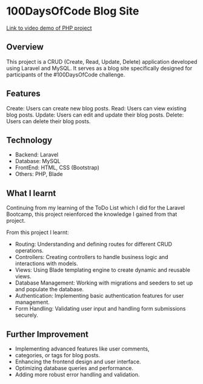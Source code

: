 # 100DaysOfCode Blog Site
[Link to video demo of PHP project](https://youtu.be/MWboqTa30a4)

## Overview
This project is a CRUD (Create, Read, Update, Delete) application developed using Laravel and MySQL. It serves as a blog site specifically designed for participants of the #100DaysOfCode challenge.

## Features
Create: Users can create new blog posts.
Read: Users can view existing blog posts.
Update: Users can edit and update their blog posts.
Delete: Users can delete their blog posts.

## Technology
- Backend: Laravel
- Database: MySQL
- FrontEnd: HTML, CSS (Bootstrap)
- Others: PHP, Blade 

## What I learnt
Continuing from my learning of the ToDo List which I did for the Laravel Bootcamp, this project reienforced the knowledge I gained from that project.

From this project I learnt:

- Routing: Understanding and defining routes for different CRUD operations.
- Controllers: Creating controllers to handle business logic and interactions with models.
- Views: Using Blade templating engine to create dynamic and reusable views.
- Database Management: Working with migrations and seeders to set up and populate the database.
- Authentication: Implementing basic authentication features for user management.
- Form Handling: Validating user input and handling form submissions securely.


## Further Improvement

- Implementing advanced features like user comments, 
- categories, or tags for blog posts.
- Enhancing the frontend design and user interface.
- Optimizing database queries and performance.
- Adding more robust error handling and validation.
